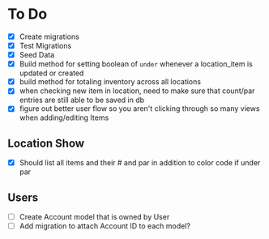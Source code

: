 # To Do

- [x] Create migrations
- [x] Test Migrations
- [x] Seed Data
- [x] Build method for setting boolean of ```under``` whenever a location_item is updated or created
- [x] build method for totaling inventory across all locations
- [x] when checking new item in location, need to make sure that count/par entries are still able to be saved in db
- [x] figure out better user flow so you aren't clicking through so many views when adding/editing Items

## Location Show
- [x] Should list all items and their # and par in addition to color code if under par

## Users
- [ ] Create Account model that is owned by User
- [ ] Add migration to attach Account ID to each model?